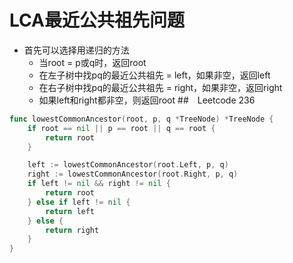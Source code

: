 # LCA最近公共祖先问题
- 首先可以选择用递归的方法
  - 当root = p或q时，返回root
  - 在左子树中找pq的最近公共祖先 = left，如果非空，返回left
  - 在右子树中找pq的最近公共祖先 = right，如果非空，返回right
  - 如果left和right都非空，则返回root
##　Leetcode 236
```go
func lowestCommonAncestor(root, p, q *TreeNode) *TreeNode {
    if root == nil || p == root || q == root {
        return root
    }

    left := lowestCommonAncestor(root.Left, p, q)
    right := lowestCommonAncestor(root.Right, p, q)
    if left != nil && right != nil {
        return root
    } else if left != nil {
        return left
    } else {
        return right
    }
}
```